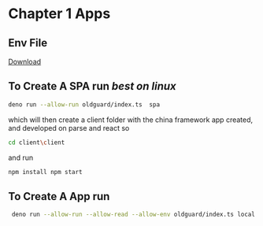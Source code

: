 # Chapter 1 Apps


## Env File

[Download](https://www.notion.so/sauveurhq/Sauveur-Studio-920076bb27794c88b23c720c651e9c7f#45559820076642fe9bd2d6ed646558d8)
## To Create A SPA run _best on linux_
        
```bash
deno run --allow-run oldguard/index.ts  spa 
```
which will then create a client folder with the china framework app created, and developed on parse and react
so
```bash
cd client\client 
```
and run
```bash
npm install npm start
```


## To Create A App run 
```bash
 deno run --allow-run --allow-read --allow-env oldguard/index.ts local app 
 ```
